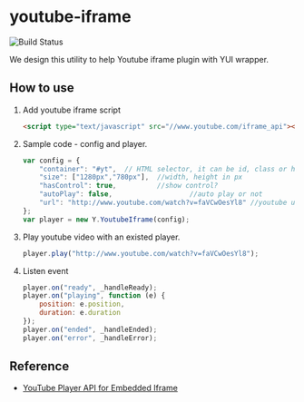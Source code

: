 youtube-iframe
==============

![Build Status](https://api.travis-ci.org/miiicasa/youtube-iframe.png?branch=master)

We design this utility to help Youtube iframe plugin with YUI wrapper.

## How to use

1. Add youtube iframe script

    ```html
    <script type="text/javascript" src="//www.youtube.com/iframe_api"></script>
    ````
1. Sample code - config and player.

    ```javascript
    var config = {
        "container": "#yt",  // HTML selector, it can be id, class or html tag name (like body)
        "size": ["1280px","780px"],  //width, height in px
        "hasControl": true,          //show control?
        "autoPlay": false,                   //auto play or not
        "url": "http://www.youtube.com/watch?v=faVCwOesYl8" //youtube url
    };
    var player = new Y.YoutubeIframe(config);
    ```
1. Play youtube video with an existed player.

    ```javascript
    player.play("http://www.youtube.com/watch?v=faVCwOesYl8");
    ```
1. Listen event

    ```javascript
    player.on("ready", _handleReady);
    player.on("playing", function (e) {
        position: e.position,
        duration: e.duration
    });
    player.on("ended", _handleEnded);
    player.on("error", _handleError);
    ```

## Reference

* [YouTube Player API for Embedded Iframe](https://developers.google.com/youtube/iframe_api_reference)
